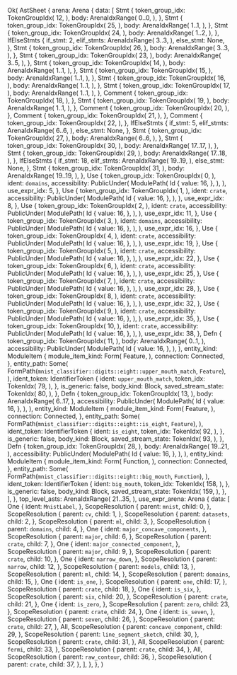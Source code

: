 Ok(
    AstSheet {
        arena: Arena {
            data: [
                Stmt {
                    token_group_idx: TokenGroupIdx(
                        12,
                    ),
                    body: ArenaIdxRange(
                        0..0,
                    ),
                },
                Stmt {
                    token_group_idx: TokenGroupIdx(
                        25,
                    ),
                    body: ArenaIdxRange(
                        1..1,
                    ),
                },
                Stmt {
                    token_group_idx: TokenGroupIdx(
                        24,
                    ),
                    body: ArenaIdxRange(
                        1..2,
                    ),
                },
                IfElseStmts {
                    if_stmt: 2,
                    elif_stmts: ArenaIdxRange(
                        3..3,
                    ),
                    else_stmt: None,
                },
                Stmt {
                    token_group_idx: TokenGroupIdx(
                        26,
                    ),
                    body: ArenaIdxRange(
                        3..3,
                    ),
                },
                Stmt {
                    token_group_idx: TokenGroupIdx(
                        23,
                    ),
                    body: ArenaIdxRange(
                        3..5,
                    ),
                },
                Stmt {
                    token_group_idx: TokenGroupIdx(
                        14,
                    ),
                    body: ArenaIdxRange(
                        1..1,
                    ),
                },
                Stmt {
                    token_group_idx: TokenGroupIdx(
                        15,
                    ),
                    body: ArenaIdxRange(
                        1..1,
                    ),
                },
                Stmt {
                    token_group_idx: TokenGroupIdx(
                        16,
                    ),
                    body: ArenaIdxRange(
                        1..1,
                    ),
                },
                Stmt {
                    token_group_idx: TokenGroupIdx(
                        17,
                    ),
                    body: ArenaIdxRange(
                        1..1,
                    ),
                },
                Comment {
                    token_group_idx: TokenGroupIdx(
                        18,
                    ),
                },
                Stmt {
                    token_group_idx: TokenGroupIdx(
                        19,
                    ),
                    body: ArenaIdxRange(
                        1..1,
                    ),
                },
                Comment {
                    token_group_idx: TokenGroupIdx(
                        20,
                    ),
                },
                Comment {
                    token_group_idx: TokenGroupIdx(
                        21,
                    ),
                },
                Comment {
                    token_group_idx: TokenGroupIdx(
                        22,
                    ),
                },
                IfElseStmts {
                    if_stmt: 5,
                    elif_stmts: ArenaIdxRange(
                        6..6,
                    ),
                    else_stmt: None,
                },
                Stmt {
                    token_group_idx: TokenGroupIdx(
                        27,
                    ),
                    body: ArenaIdxRange(
                        6..6,
                    ),
                },
                Stmt {
                    token_group_idx: TokenGroupIdx(
                        30,
                    ),
                    body: ArenaIdxRange(
                        17..17,
                    ),
                },
                Stmt {
                    token_group_idx: TokenGroupIdx(
                        29,
                    ),
                    body: ArenaIdxRange(
                        17..18,
                    ),
                },
                IfElseStmts {
                    if_stmt: 18,
                    elif_stmts: ArenaIdxRange(
                        19..19,
                    ),
                    else_stmt: None,
                },
                Stmt {
                    token_group_idx: TokenGroupIdx(
                        31,
                    ),
                    body: ArenaIdxRange(
                        19..19,
                    ),
                },
                Use {
                    token_group_idx: TokenGroupIdx(
                        0,
                    ),
                    ident: `domains`,
                    accessibility: PublicUnder(
                        ModulePath(
                            Id {
                                value: 16,
                            },
                        ),
                    ),
                    use_expr_idx: 5,
                },
                Use {
                    token_group_idx: TokenGroupIdx(
                        1,
                    ),
                    ident: `crate`,
                    accessibility: PublicUnder(
                        ModulePath(
                            Id {
                                value: 16,
                            },
                        ),
                    ),
                    use_expr_idx: 8,
                },
                Use {
                    token_group_idx: TokenGroupIdx(
                        2,
                    ),
                    ident: `crate`,
                    accessibility: PublicUnder(
                        ModulePath(
                            Id {
                                value: 16,
                            },
                        ),
                    ),
                    use_expr_idx: 11,
                },
                Use {
                    token_group_idx: TokenGroupIdx(
                        3,
                    ),
                    ident: `domains`,
                    accessibility: PublicUnder(
                        ModulePath(
                            Id {
                                value: 16,
                            },
                        ),
                    ),
                    use_expr_idx: 16,
                },
                Use {
                    token_group_idx: TokenGroupIdx(
                        4,
                    ),
                    ident: `crate`,
                    accessibility: PublicUnder(
                        ModulePath(
                            Id {
                                value: 16,
                            },
                        ),
                    ),
                    use_expr_idx: 19,
                },
                Use {
                    token_group_idx: TokenGroupIdx(
                        5,
                    ),
                    ident: `crate`,
                    accessibility: PublicUnder(
                        ModulePath(
                            Id {
                                value: 16,
                            },
                        ),
                    ),
                    use_expr_idx: 22,
                },
                Use {
                    token_group_idx: TokenGroupIdx(
                        6,
                    ),
                    ident: `crate`,
                    accessibility: PublicUnder(
                        ModulePath(
                            Id {
                                value: 16,
                            },
                        ),
                    ),
                    use_expr_idx: 25,
                },
                Use {
                    token_group_idx: TokenGroupIdx(
                        7,
                    ),
                    ident: `crate`,
                    accessibility: PublicUnder(
                        ModulePath(
                            Id {
                                value: 16,
                            },
                        ),
                    ),
                    use_expr_idx: 28,
                },
                Use {
                    token_group_idx: TokenGroupIdx(
                        8,
                    ),
                    ident: `crate`,
                    accessibility: PublicUnder(
                        ModulePath(
                            Id {
                                value: 16,
                            },
                        ),
                    ),
                    use_expr_idx: 32,
                },
                Use {
                    token_group_idx: TokenGroupIdx(
                        9,
                    ),
                    ident: `crate`,
                    accessibility: PublicUnder(
                        ModulePath(
                            Id {
                                value: 16,
                            },
                        ),
                    ),
                    use_expr_idx: 35,
                },
                Use {
                    token_group_idx: TokenGroupIdx(
                        10,
                    ),
                    ident: `crate`,
                    accessibility: PublicUnder(
                        ModulePath(
                            Id {
                                value: 16,
                            },
                        ),
                    ),
                    use_expr_idx: 38,
                },
                Defn {
                    token_group_idx: TokenGroupIdx(
                        11,
                    ),
                    body: ArenaIdxRange(
                        0..1,
                    ),
                    accessibility: PublicUnder(
                        ModulePath(
                            Id {
                                value: 16,
                            },
                        ),
                    ),
                    entity_kind: ModuleItem {
                        module_item_kind: Form(
                            Feature,
                        ),
                        connection: Connected,
                    },
                    entity_path: Some(
                        FormPath(`mnist_classifier::digits::eight::upper_mouth_match`, `Feature`),
                    ),
                    ident_token: IdentifierToken {
                        ident: `upper_mouth_match`,
                        token_idx: TokenIdx(
                            79,
                        ),
                    },
                    is_generic: false,
                    body_kind: Block,
                    saved_stream_state: TokenIdx(
                        80,
                    ),
                },
                Defn {
                    token_group_idx: TokenGroupIdx(
                        13,
                    ),
                    body: ArenaIdxRange(
                        6..17,
                    ),
                    accessibility: PublicUnder(
                        ModulePath(
                            Id {
                                value: 16,
                            },
                        ),
                    ),
                    entity_kind: ModuleItem {
                        module_item_kind: Form(
                            Feature,
                        ),
                        connection: Connected,
                    },
                    entity_path: Some(
                        FormPath(`mnist_classifier::digits::eight::is_eight`, `Feature`),
                    ),
                    ident_token: IdentifierToken {
                        ident: `is_eight`,
                        token_idx: TokenIdx(
                            92,
                        ),
                    },
                    is_generic: false,
                    body_kind: Block,
                    saved_stream_state: TokenIdx(
                        93,
                    ),
                },
                Defn {
                    token_group_idx: TokenGroupIdx(
                        28,
                    ),
                    body: ArenaIdxRange(
                        19..21,
                    ),
                    accessibility: PublicUnder(
                        ModulePath(
                            Id {
                                value: 16,
                            },
                        ),
                    ),
                    entity_kind: ModuleItem {
                        module_item_kind: Form(
                            Function,
                        ),
                        connection: Connected,
                    },
                    entity_path: Some(
                        FormPath(`mnist_classifier::digits::eight::big_mouth`, `Function`),
                    ),
                    ident_token: IdentifierToken {
                        ident: `big_mouth`,
                        token_idx: TokenIdx(
                            158,
                        ),
                    },
                    is_generic: false,
                    body_kind: Block,
                    saved_stream_state: TokenIdx(
                        159,
                    ),
                },
            ],
        },
        top_level_asts: ArenaIdxRange(
            21..35,
        ),
        use_expr_arena: Arena {
            data: [
                One {
                    ident: `MnistLabel`,
                },
                ScopeResolution {
                    parent: `mnist`,
                    child: 0,
                },
                ScopeResolution {
                    parent: `cv`,
                    child: 1,
                },
                ScopeResolution {
                    parent: `datasets`,
                    child: 2,
                },
                ScopeResolution {
                    parent: `ml`,
                    child: 3,
                },
                ScopeResolution {
                    parent: `domains`,
                    child: 4,
                },
                One {
                    ident: `major_concave_components`,
                },
                ScopeResolution {
                    parent: `major`,
                    child: 6,
                },
                ScopeResolution {
                    parent: `crate`,
                    child: 7,
                },
                One {
                    ident: `major_connected_component`,
                },
                ScopeResolution {
                    parent: `major`,
                    child: 9,
                },
                ScopeResolution {
                    parent: `crate`,
                    child: 10,
                },
                One {
                    ident: `narrow_down`,
                },
                ScopeResolution {
                    parent: `narrow`,
                    child: 12,
                },
                ScopeResolution {
                    parent: `models`,
                    child: 13,
                },
                ScopeResolution {
                    parent: `ml`,
                    child: 14,
                },
                ScopeResolution {
                    parent: `domains`,
                    child: 15,
                },
                One {
                    ident: `is_one`,
                },
                ScopeResolution {
                    parent: `one`,
                    child: 17,
                },
                ScopeResolution {
                    parent: `crate`,
                    child: 18,
                },
                One {
                    ident: `is_six`,
                },
                ScopeResolution {
                    parent: `six`,
                    child: 20,
                },
                ScopeResolution {
                    parent: `crate`,
                    child: 21,
                },
                One {
                    ident: `is_zero`,
                },
                ScopeResolution {
                    parent: `zero`,
                    child: 23,
                },
                ScopeResolution {
                    parent: `crate`,
                    child: 24,
                },
                One {
                    ident: `is_seven`,
                },
                ScopeResolution {
                    parent: `seven`,
                    child: 26,
                },
                ScopeResolution {
                    parent: `crate`,
                    child: 27,
                },
                All,
                ScopeResolution {
                    parent: `concave_component`,
                    child: 29,
                },
                ScopeResolution {
                    parent: `line_segment_sketch`,
                    child: 30,
                },
                ScopeResolution {
                    parent: `crate`,
                    child: 31,
                },
                All,
                ScopeResolution {
                    parent: `fermi`,
                    child: 33,
                },
                ScopeResolution {
                    parent: `crate`,
                    child: 34,
                },
                All,
                ScopeResolution {
                    parent: `raw_contour`,
                    child: 36,
                },
                ScopeResolution {
                    parent: `crate`,
                    child: 37,
                },
            ],
        },
    },
)